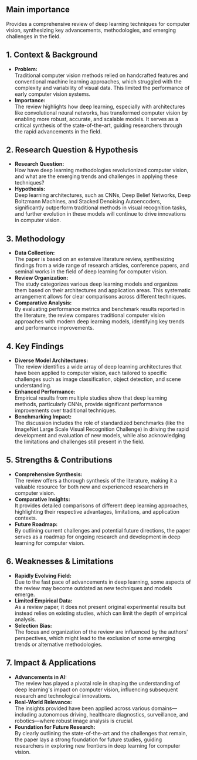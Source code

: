 ## Main importance
Provides a comprehensive review of deep learning techniques for computer vision, synthesizing key advancements, methodologies, and emerging challenges in the field.

## 1. Context & Background  
- **Problem:**  
  Traditional computer vision methods relied on handcrafted features and conventional machine learning approaches, which struggled with the complexity and variability of visual data. This limited the performance of early computer vision systems.  
- **Importance:**  
  The review highlights how deep learning, especially with architectures like convolutional neural networks, has transformed computer vision by enabling more robust, accurate, and scalable models. It serves as a critical synthesis of the state-of-the-art, guiding researchers through the rapid advancements in the field.

## 2. Research Question & Hypothesis  
- **Research Question:**  
  How have deep learning methodologies revolutionized computer vision, and what are the emerging trends and challenges in applying these techniques?  
- **Hypothesis:**  
  Deep learning architectures, such as CNNs, Deep Belief Networks, Deep Boltzmann Machines, and Stacked Denoising Autoencoders, significantly outperform traditional methods in visual recognition tasks, and further evolution in these models will continue to drive innovations in computer vision.

## 3. Methodology  
- **Data Collection:**  
  The paper is based on an extensive literature review, synthesizing findings from a wide range of research articles, conference papers, and seminal works in the field of deep learning for computer vision.  
- **Review Organization:**  
  The study categorizes various deep learning models and organizes them based on their architectures and application areas. This systematic arrangement allows for clear comparisons across different techniques.  
- **Comparative Analysis:**  
  By evaluating performance metrics and benchmark results reported in the literature, the review compares traditional computer vision approaches with modern deep learning models, identifying key trends and performance improvements.

## 4. Key Findings  
- **Diverse Model Architectures:**  
  The review identifies a wide array of deep learning architectures that have been applied to computer vision, each tailored to specific challenges such as image classification, object detection, and scene understanding.  
- **Enhanced Performance:**  
  Empirical results from multiple studies show that deep learning methods, particularly CNNs, provide significant performance improvements over traditional techniques.  
- **Benchmarking Impact:**  
  The discussion includes the role of standardized benchmarks (like the ImageNet Large Scale Visual Recognition Challenge) in driving the rapid development and evaluation of new models, while also acknowledging the limitations and challenges still present in the field.

## 5. Strengths & Contributions  
- **Comprehensive Synthesis:**  
  The review offers a thorough synthesis of the literature, making it a valuable resource for both new and experienced researchers in computer vision.  
- **Comparative Insights:**  
  It provides detailed comparisons of different deep learning approaches, highlighting their respective advantages, limitations, and application contexts.  
- **Future Roadmap:**  
  By outlining current challenges and potential future directions, the paper serves as a roadmap for ongoing research and development in deep learning for computer vision.

## 6. Weaknesses & Limitations  
- **Rapidly Evolving Field:**  
  Due to the fast pace of advancements in deep learning, some aspects of the review may become outdated as new techniques and models emerge.  
- **Limited Empirical Data:**  
  As a review paper, it does not present original experimental results but instead relies on existing studies, which can limit the depth of empirical analysis.  
- **Selection Bias:**  
  The focus and organization of the review are influenced by the authors' perspectives, which might lead to the exclusion of some emerging trends or alternative methodologies.

## 7. Impact & Applications  
- **Advancements in AI:**  
  The review has played a pivotal role in shaping the understanding of deep learning's impact on computer vision, influencing subsequent research and technological innovations.  
- **Real-World Relevance:**  
  The insights provided have been applied across various domains—including autonomous driving, healthcare diagnostics, surveillance, and robotics—where robust image analysis is crucial.  
- **Foundation for Future Research:**  
  By clearly outlining the state-of-the-art and the challenges that remain, the paper lays a strong foundation for future studies, guiding researchers in exploring new frontiers in deep learning for computer vision.
